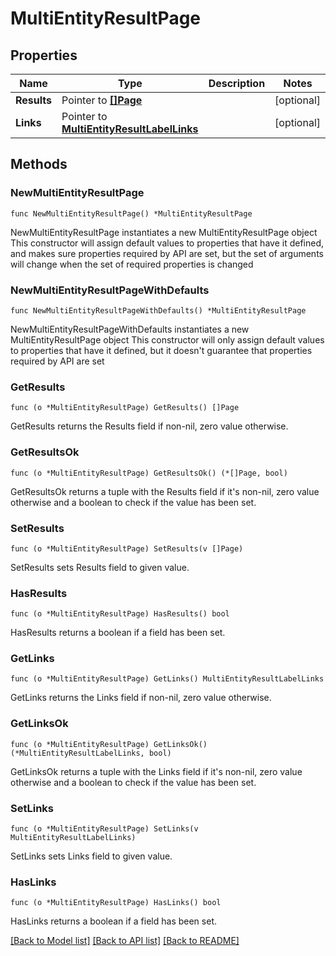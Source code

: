 # MultiEntityResultPage

## Properties

Name | Type | Description | Notes
------------ | ------------- | ------------- | -------------
**Results** | Pointer to [**[]Page**](Page.md) |  | [optional] 
**Links** | Pointer to [**MultiEntityResultLabelLinks**](MultiEntityResultLabelLinks.md) |  | [optional] 

## Methods

### NewMultiEntityResultPage

`func NewMultiEntityResultPage() *MultiEntityResultPage`

NewMultiEntityResultPage instantiates a new MultiEntityResultPage object
This constructor will assign default values to properties that have it defined,
and makes sure properties required by API are set, but the set of arguments
will change when the set of required properties is changed

### NewMultiEntityResultPageWithDefaults

`func NewMultiEntityResultPageWithDefaults() *MultiEntityResultPage`

NewMultiEntityResultPageWithDefaults instantiates a new MultiEntityResultPage object
This constructor will only assign default values to properties that have it defined,
but it doesn't guarantee that properties required by API are set

### GetResults

`func (o *MultiEntityResultPage) GetResults() []Page`

GetResults returns the Results field if non-nil, zero value otherwise.

### GetResultsOk

`func (o *MultiEntityResultPage) GetResultsOk() (*[]Page, bool)`

GetResultsOk returns a tuple with the Results field if it's non-nil, zero value otherwise
and a boolean to check if the value has been set.

### SetResults

`func (o *MultiEntityResultPage) SetResults(v []Page)`

SetResults sets Results field to given value.

### HasResults

`func (o *MultiEntityResultPage) HasResults() bool`

HasResults returns a boolean if a field has been set.

### GetLinks

`func (o *MultiEntityResultPage) GetLinks() MultiEntityResultLabelLinks`

GetLinks returns the Links field if non-nil, zero value otherwise.

### GetLinksOk

`func (o *MultiEntityResultPage) GetLinksOk() (*MultiEntityResultLabelLinks, bool)`

GetLinksOk returns a tuple with the Links field if it's non-nil, zero value otherwise
and a boolean to check if the value has been set.

### SetLinks

`func (o *MultiEntityResultPage) SetLinks(v MultiEntityResultLabelLinks)`

SetLinks sets Links field to given value.

### HasLinks

`func (o *MultiEntityResultPage) HasLinks() bool`

HasLinks returns a boolean if a field has been set.


[[Back to Model list]](../README.md#documentation-for-models) [[Back to API list]](../README.md#documentation-for-api-endpoints) [[Back to README]](../README.md)


